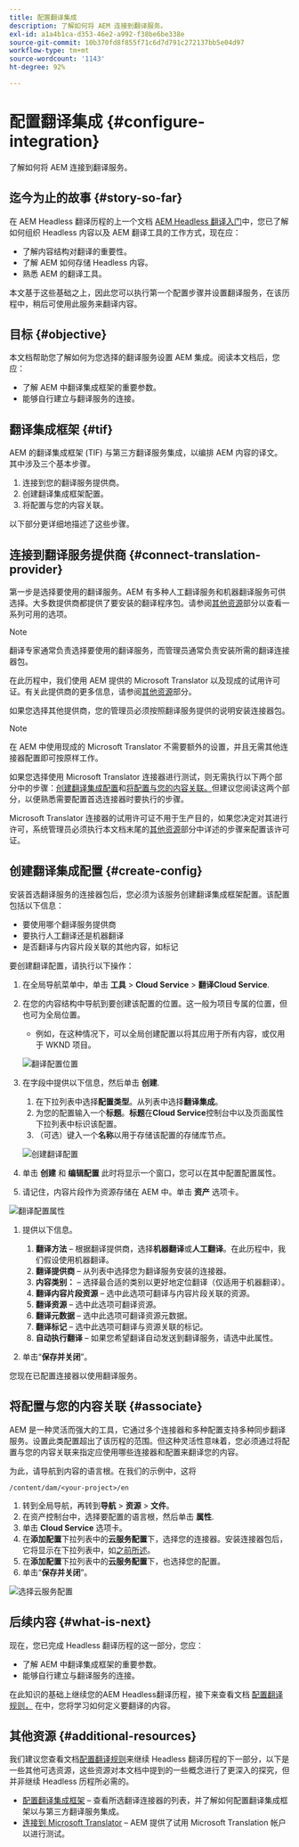 ```yaml
---
title: 配置翻译集成
description: 了解如何将 AEM 连接到翻译服务。
exl-id: a1a4b1ca-d353-46e2-a992-f38be6be338e
source-git-commit: 10b370fd8f855f71c6d7d791c272137bb5e04d97
workflow-type: tm+mt
source-wordcount: '1143'
ht-degree: 92%

---
```


# 配置翻译集成 {#configure-integration}

了解如何将 AEM 连接到翻译服务。

## 迄今为止的故事 {#story-so-far}

在 AEM Headless 翻译历程的上一个文档 [AEM Headless 翻译入门](learn-about.md)中，您已了解如何组织 Headless 内容以及 AEM 翻译工具的工作方式，现在应：

* 了解内容结构对翻译的重要性。
* 了解 AEM 如何存储 Headless 内容。
* 熟悉 AEM 的翻译工具。

本文基于这些基础之上，因此您可以执行第一个配置步骤并设置翻译服务，在该历程中，稍后可使用此服务来翻译内容。

## 目标 {#objective}

本文档帮助您了解如何为您选择的翻译服务设置 AEM 集成。阅读本文档后，您应：

* 了解 AEM 中翻译集成框架的重要参数。
* 能够自行建立与翻译服务的连接。

## 翻译集成框架 {#tif}

AEM 的翻译集成框架 (TIF) 与第三方翻译服务集成，以编排 AEM 内容的译文。其中涉及三个基本步骤。

1. 连接到您的翻译服务提供商。
1. 创建翻译集成框架配置。
1. 将配置与您的内容关联。

以下部分更详细地描述了这些步骤。

## 连接到翻译服务提供商 {#connect-translation-provider}

第一步是选择要使用的翻译服务。AEM 有多种人工翻译服务和机器翻译服务可供选择。大多数提供商都提供了要安装的翻译程序包。请参阅[其他资源](#additional-resources)部分以查看一系列可用的选项。

>[!NOTE]
>
>翻译专家通常负责选择要使用的翻译服务，而管理员通常负责安装所需的翻译连接器包。

在此历程中，我们使用 AEM 提供的 Microsoft Translator 以及现成的试用许可证。有关此提供商的更多信息，请参阅[其他资源](#additional-resources)部分。

如果您选择其他提供商，您的管理员必须按照翻译服务提供的说明安装连接器包。

>[!NOTE]
>
>在 AEM 中使用现成的 Microsoft Translator 不需要额外的设置，并且无需其他连接器配置即可按原样工作。
>
>如果您选择使用 Microsoft Translator 连接器进行测试，则无需执行以下两个部分中的步骤：[创建翻译集成配置](#create-config)和[将配置与您的内容关联。](#associate)但建议您阅读这两个部分，以便熟悉需要配置首选连接器时要执行的步骤。
>
>Microsoft Translator 连接器的试用许可证不用于生产目的，如果您决定对其进行许可，系统管理员必须执行本文档末尾的[其他资源](#additional-resources)部分中详述的步骤来配置该许可证。

## 创建翻译集成配置 {#create-config}

安装首选翻译服务的连接器包后，您必须为该服务创建翻译集成框架配置。该配置包括以下信息：

* 要使用哪个翻译服务提供商
* 要执行人工翻译还是机器翻译
* 是否翻译与内容片段关联的其他内容，如标记

要创建翻译配置，请执行以下操作：

1. 在全局导航菜单中，单击 **工具** > **Cloud Service** > **翻译Cloud Service**.
1. 在您的内容结构中导航到要创建该配置的位置。这一般为项目专属的位置，但也可为全局位置。
   * 例如，在这种情况下，可以全局创建配置以将其应用于所有内容，或仅用于 WKND 项目。

   ![翻译配置位置](assets/translation-configuration-location.png)

1. 在字段中提供以下信息，然后单击 **创建**.
   1. 在下拉列表中选择&#x200B;**配置类型**。从列表中选择&#x200B;**翻译集成**。
   1. 为您的配置输入一个&#x200B;**标题**。**标题**&#x200B;在&#x200B;**Cloud Service**&#x200B;控制台中以及页面属性下拉列表中标识该配置。
   1. （可选）键入一个&#x200B;**名称**&#x200B;以用于存储该配置的存储库节点。

   ![创建翻译配置](assets/create-translation-configuration.png)

1. 单击 **创建** 和 **编辑配置** 此时将显示一个窗口，您可以在其中配置配置属性。

1. 请记住，内容片段作为资源存储在 AEM 中。单击 **资产** 选项卡。

![翻译配置属性](assets/translation-configuration.png)

1. 提供以下信息。

   1. **翻译方法** – 根据翻译提供商，选择&#x200B;**机器翻译**&#x200B;或&#x200B;**人工翻译**。在此历程中，我们假设使用机器翻译。
   1. **翻译提供商** – 从列表中选择您为翻译服务安装的连接器。
   1. **内容类别：** – 选择最合适的类别以更好地定位翻译（仅适用于机器翻译）。
   1. **翻译内容片段资源** – 选中此选项可翻译与内容片段关联的资源。
   1. **翻译资源** – 选中此选项可翻译资源。
   1. **翻译元数据** – 选中此选项可翻译资源元数据。
   1. **翻译标记** – 选中此选项可翻译与资源关联的标记。
   1. **自动执行翻译** – 如果您希望翻译自动发送到翻译服务，请选中此属性。

1. 单击“**保存并关闭**”。

您现在已配置连接器以使用翻译服务。

## 将配置与您的内容关联 {#associate}

AEM 是一种灵活而强大的工具，它通过多个连接器和多种配置支持多种同步翻译服务。设置此类配置超出了该历程的范围。但这种灵活性意味着，您必须通过将配置与您的内容关联来指定应使用哪些连接器和配置来翻译您的内容。

为此，请导航到内容的语言根。在我们的示例中，这将

```text
/content/dam/<your-project>/en
```

1. 转到全局导航，再转到&#x200B;**导航** > **资源** > **文件**。
1. 在资产控制台中，选择要配置的语言根，然后单击 **属性**.
1. 单击 **Cloud Service** 选项卡。
1. 在&#x200B;**添加配置**&#x200B;下拉列表中的&#x200B;**云服务配置**&#x200B;下，选择您的连接器。安装连接器包后，它将显示在下拉列表中，如[之前所述](#connect-translation-provider)。
1. 在&#x200B;**添加配置**&#x200B;下拉列表中的&#x200B;**云服务配置**&#x200B;下，也选择您的配置。
1. 单击“**保存并关闭**”。

![选择云服务配置](assets/select-cloud-service-configurations.png)

## 后续内容 {#what-is-next}

现在，您已完成 Headless 翻译历程的这一部分，您应：

* 了解 AEM 中翻译集成框架的重要参数。
* 能够自行建立与翻译服务的连接。

在此知识的基础上继续您的AEM Headless翻译历程，接下来查看文档 [配置翻译规则，](translation-rules.md) 在中，您将学习如何定义要翻译的内容。

## 其他资源 {#additional-resources}

我们建议您查看文档[配置翻译规则](translation-rules.md)来继续 Headless 翻译历程的下一部分，以下是一些其他可选资源，这些资源对本文档中提到的一些概念进行了更深入的探究，但并非继续 Headless 历程所必需的。

* [配置翻译集成框架](/help/sites-administering/tc-tic.md) – 查看所选翻译连接器的列表，并了解如何配置翻译集成框架以与第三方翻译服务集成。
* [连接到 Microsoft Translator](/help/sites-administering/tc-msconf.md) – AEM 提供了试用 Microsoft Translation 帐户以进行测试。

